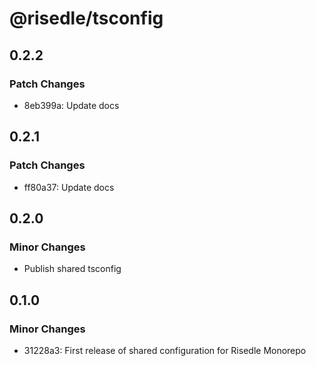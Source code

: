 # @risedle/tsconfig

## 0.2.2

### Patch Changes

-   8eb399a: Update docs

## 0.2.1

### Patch Changes

-   ff80a37: Update docs

## 0.2.0

### Minor Changes

-   Publish shared tsconfig

## 0.1.0

### Minor Changes

-   31228a3: First release of shared configuration for Risedle Monorepo
